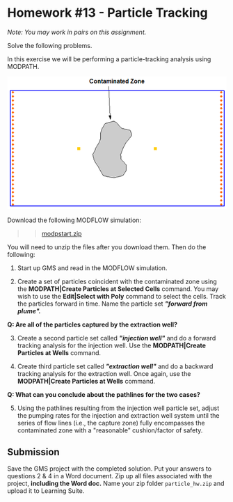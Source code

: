 # Homework #13 - Particle Tracking

_Note: You may work in pairs on this assignment._

Solve the following problems. 

In this exercise we will be performing a particle-tracking analysis using MODPATH.

![mpathfig.gif](mpathfig.gif)

Download the following MODFLOW simulation:

>>[<u>modpstart.zip</u>](modpstart.zip)

You will need to unzip the files after you download them. Then do the following:

1) Start up GMS and read in the MODFLOW simulation.

2) Create a set of particles coincident with the contaminated zone using the **MODPATH|Create Particles at Selected Cells** command. You may wish to use the **Edit|Select with Poly** command to select the cells. Track the particles forward in time. Name the particle set **_"forward from plume"._**

**Q: Are all of the particles captured by the extraction well?**

3) Create a second particle set called **_"injection well"_** and do a forward tracking analysis for the injection well. Use the **MODPATH|Create Particles at Wells** command.

4) Create third particle set called **_"extraction well"_** and do a backward tracking analysis for the extraction well. Once again, use the **MODPATH|Create Particles at Wells** command. 

**Q: What can you conclude about the pathlines for the two cases?**

5) Using the pathlines resulting from the injection well particle set, adjust the pumping rates for the injection and extraction well system until the series of flow lines (i.e., the capture zone) fully encompasses the contaminated zone with a "reasonable" cushion/factor of safety.

## Submission

Save the GMS project with the completed solution. Put your answers to questions 2 & 4 in a Word document. Zip up all files associated with the project, **including the Word doc.** Name your zip folder `particle_hw.zip` and upload it to Learning Suite.

